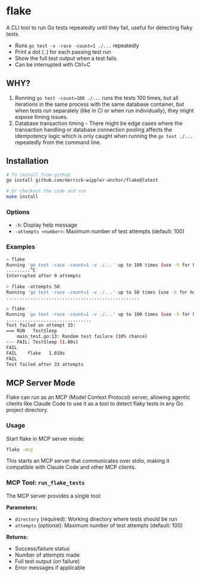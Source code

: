 # flake

A CLI tool to run Go tests repeatedly until they fail, useful for detecting flaky tests.

- Runs `go test -v -race -count=1 ./...` repeatedly
- Print a dot (`.`) for each passing test run
- Show the full test output when a test fails
- Can be interrupted with Ctrl+C

## WHY?

1. Running `go test -count=100 ./...` runs the tests 100 times, but all
   iterations in the same process with the same database container, but when
   tests run separately (like in CI or when run individually), they might expose
   timing issues.
2. Database transaction timing - There might be edge cases where the transaction
   handling or database connection pooling affects the idempotency logic which
   is only caught when running the `go test ./...` repeatedly from the command
   line.

## Installation

```bash
# To install from github
go install github.com/derrick-wippler-anchor/flake@latest

# Or checkout the code and run
make install
```

### Options
- `-h`: Display help message
- `-attempts <number>`: Maximum number of test attempts (default: 100)

### Examples

```bash
> flake
Running 'go test -race -count=1 -v ./...' up to 100 times (use -h for help)
.........^C 
Interrupted after 9 attempts

> flake -attempts 50
Running 'go test -race -count=1 -v ./...' up to 50 times (use -h for help)
..................................................

> flake
Running 'go test -race -count=1 -v ./...' up to 100 times (use -h for help)
................................
Test failed on attempt 33:
=== RUN   TestSleep
    main_test.go:13: Random test failure (10% chance)
--- FAIL: TestSleep (1.00s)
FAIL
FAIL    flake   1.010s
FAIL
Test failed after 33 attempts
```

## MCP Server Mode

Flake can run as an MCP (Model Context Protocol) server, allowing agentic clients like Claude Code to use it as a tool to detect flaky tests in any Go project directory.

### Usage

Start flake in MCP server mode:

```bash
flake -mcp
```

This starts an MCP server that communicates over stdio, making it compatible with Claude Code and other MCP clients.

### MCP Tool: `run_flake_tests`

The MCP server provides a single tool:

**Parameters:**
- `directory` (required): Working directory where tests should be run
- `attempts` (optional): Maximum number of test attempts (default: 100)

**Returns:**
- Success/failure status
- Number of attempts made
- Full test output (on failure)
- Error messages if applicable